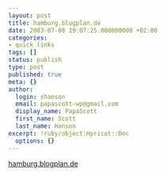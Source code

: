 ```yaml
---
layout: post
title: hamburg.blogplan.de
date: 2003-07-08 19:07:25.000000000 +02:00
categories:
- quick links
tags: []
status: publish
type: post
published: true
meta: {}
author:
  login: shanson
  email: papascott-wp@gmail.com
  display_name: PapaScott
  first_name: Scott
  last_name: Hanson
excerpt: !ruby/object:Hpricot::Doc
  options: {}
---
```

<p><a title="I'm south of Hittfeld" href="http://hamburg.blogplan.de/">hamburg.blogplan.de</a></p>

